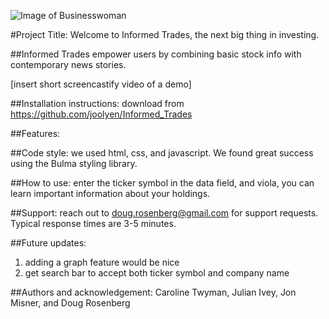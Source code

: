 ![Image of Businesswoman](https://github.com/joolyen/Informed_Trades/images/businesswoman)

#Project Title: Welcome to Informed Trades, the next big thing in investing.

##Informed Trades empower users by combining basic stock info with contemporary news stories.

[insert short screencastify video of a demo]

##Installation instructions: download from https://github.com/joolyen/Informed_Trades

##Features: 

##Code style: we used html, css, and javascript. We found great success using the Bulma styling library.

##How to use: enter the ticker symbol in the data field, and viola, you can learn important information about your holdings.

##Support: reach out to doug.rosenberg@gmail.com for support requests. Typical response times are 3-5 minutes.

##Future updates:
1) adding a graph feature would be nice
2) get search bar to accept both ticker symbol and company name

##Authors and acknowledgement:
Caroline Twyman, Julian Ivey, Jon Misner, and Doug Rosenberg
